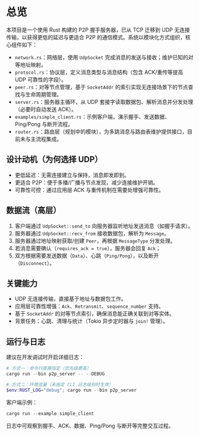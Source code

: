 # 总览

本项目是一个使用 Rust 构建的 P2P 握手服务器，已从 TCP 迁移到 UDP 无连接传输，以获得更低的延迟与更适合 P2P 的通信模式。系统以模块化方式组织，核心组件如下：

- `network.rs`：网络层，使用 `UdpSocket` 完成消息的发送与接收；维护已知的对等地址映射。
- `protocol.rs`：协议层，定义消息类型与消息结构（包含 ACK/重传等提高 UDP 可靠性的字段）。
- `peer.rs`：对等节点管理，基于 `SocketAddr` 的索引实现无连接场景下的节点查找与生命周期管理。
- `server.rs`：服务器主循环，从 UDP 套接字读取数据包、解析消息并分发处理（必要时自动发送 ACK）。
- `examples/simple_client.rs`：示例客户端，演示握手、发送数据、Ping/Pong 与断开流程。
- `router.rs`：路由层（规划中的模块），为多跳消息与路由表维护提供接口，目前未与主流程集成。

## 设计动机（为何选择 UDP）

- 更低延迟：无需连接建立与保持，消息即发即到。
- 更适合 P2P：便于多播/广播与节点发现，减少连接维护开销。
- 可靠性可控：通过应用层 ACK 与重传机制在需要处增强可靠性。

## 数据流（高层）

1. 客户端通过 `UdpSocket::send_to` 向服务器监听地址发送消息（如握手请求）。
2. 服务器通过 `UdpSocket::recv_from` 接收数据包，解析为 `Message`。
3. 服务器通过地址映射获取/创建 `Peer`，再根据 `MessageType` 分发处理。
4. 若消息需要确认（`requires_ack = true`），服务器会回复 `Ack`；
5. 双方根据需要发送数据（`Data`）、心跳（`Ping/Pong`），以及断开（`Disconnect`）。

## 关键能力

- UDP 无连接传输，直接基于地址与数据包工作。
- 应用层可靠性增强：`Ack`、`Retransmit`、`sequence_number` 支持。
- 基于 `SocketAddr` 的对等节点索引，确保消息能正确关联到对等实体。
- 背景任务：心跳、清理与统计（Tokio 异步定时器与 `join!` 管理）。

## 运行与日志

建议在开发调试时开启详细日志：

```powershell
# 方式一：命令行直接指定（优先级更高）
cargo run --bin p2p_server -- --DEBUG

# 方式二：环境变量（未指定 CLI 日志级别时生效）
$env:RUST_LOG="debug"; cargo run --bin p2p_server
```

客户端示例：

```powershell
cargo run --example simple_client
```

日志中可观察到握手、ACK、数据、Ping/Pong 与断开等完整交互过程。